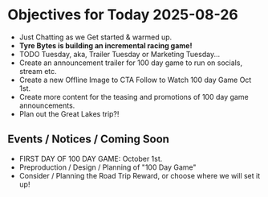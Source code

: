 # Objectives for Today 2025-08-26

- Just Chatting as we Get started & warmed up.
- **Tyre Bytes is building an incremental racing game!**
- TODO Tuesday, aka, Trailer Tuesday or Marketing Tuesday... 
- Create an announcement trailer for 100 day game to run on socials, stream etc.
- Create a new Offline Image to CTA Follow to Watch 100 day Game Oct 1st.
- Create more content for the teasing and promotions of 100 day game announcements.
- Plan out the Great Lakes trip?!

## Events / Notices / Coming Soon

- FIRST DAY OF 100 DAY GAME: October 1st.
- Preproduction / Design / Planning of "100 Day Game"
- Consider / Planning the Road Trip Reward, or choose where we will set it up!
